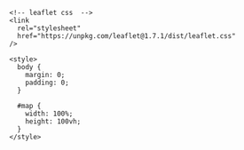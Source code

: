
<!DOCTYPE html>
<html lang="en">
  <head>
    <meta charset="UTF-8" />
    <meta name="viewport" content="width=device-width, initial-scale=1.0" />
    <title>Realtime location tracker</title>

    <!-- leaflet css  -->
    <link
      rel="stylesheet"
      href="https://unpkg.com/leaflet@1.7.1/dist/leaflet.css"
    />

    <style>
      body {
        margin: 0;
        padding: 0;
      }

      #map {
        width: 100%;
        height: 100vh;
      }
    </style>
  </head>

  <body>
    <div id="map"></div>
  </body>
</html>

<!-- leaflet js  -->
<script src="https://unpkg.com/leaflet@1.7.1/dist/leaflet.js"></script>
<script>
  // Map initialization
  var map = L.map("map").setView([14.0860746, 100.608406], 6);

  //osm layer
  var osm = L.tileLayer("https://{s}.tile.openstreetmap.org/{z}/{x}/{y}.png", {
    attribution:
      '&copy; <a href="https://www.openstreetmap.org/copyright">OpenStreetMap</a> contributors',
  });
  osm.addTo(map);

  if (!navigator.geolocation) {
    console.log("Your browser doesn't support geolocation feature!");
  } else {
    setInterval(() => {
      navigator.geolocation.getCurrentPosition(getPosition);
    }, 5000);
  }

  var marker, circle;

  function getPosition(position) {
    // console.log(position)
    var lat = position.coords.latitude;
    var long = position.coords.longitude;
    var accuracy = position.coords.accuracy;

    if (marker) {
      map.removeLayer(marker);
    }

    if (circle) {
      map.removeLayer(circle);
    }

    marker = L.marker([lat, long]);
    circle = L.circle([lat, long], { radius: accuracy });

    var featureGroup = L.featureGroup([marker, circle]).addTo(map);

    map.fitBounds(featureGroup.getBounds());

    console.log(
      "Your coordinate is: Lat: " +
        lat +
        " Long: " +
        long +
        " Accuracy: " +
        accuracy
    );

    // Simulated flag (for educational purposes)
    if (lat > 20 && long < 90) {
      console.log("Flag 1: {flag1}");
    }

    // Simulated flag (for educational purposes)
    if (lat < 10 && long > 80) {
      console.log("Flag 2: {flag2}");
    }
  }
</script>
